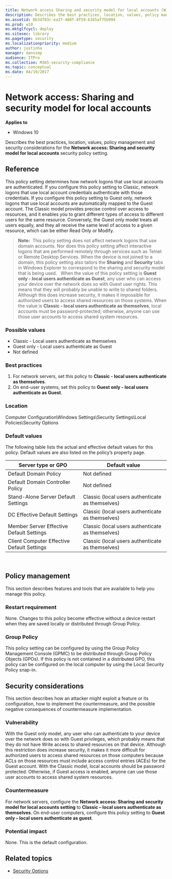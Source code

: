 ```yaml
---
title: Network access Sharing and security model for local accounts (Windows 10)
description: Describes the best practices, location, values, policy management and security considerations for the Network access Sharing and security model for local accounts security policy setting.
ms.assetid: 0b3d703c-ea27-488f-8f59-b345af75b994
ms.prod: w10
ms.mktglfcycl: deploy
ms.sitesec: library
ms.pagetype: security
ms.localizationpriority: medium
author: justinha
manager: dansimp
audience: ITPro
ms.collection: M365-security-compliance
ms.topic: conceptual
ms.date: 04/19/2017
---
```


# Network access: Sharing and security model for local accounts

**Applies to**
-   Windows 10

Describes the best practices, location, values, policy management and security considerations for the **Network access: Sharing and security model for local accounts** security policy setting.

## Reference

This policy setting determines how network logons that use local accounts are authenticated. If you configure this policy setting to Classic, network logons that use local account credentials authenticate with those credentials. If you configure this policy setting to Guest only, network logons that use local accounts are automatically mapped to the Guest account. The Classic model provides precise control over access to resources, and it enables you to grant different types of access to different users for the same resource. Conversely, the Guest only model treats all users equally, and they all receive the same level of access to a given resource, which can be either Read Only or Modify.

>**Note:**  This policy setting does not affect network logons that use domain accounts. Nor does this policy setting affect interactive logons that are performed remotely through services such as Telnet or Remote Desktop Services.
When the device is not joined to a domain, this policy setting also tailors the **Sharing** and **Security** tabs in Windows Explorer to correspond to the sharing and security model that is being used.
 
When the value of this policy setting is **Guest only - local users authenticate as Guest**, any user who can access your device over the network does so with Guest user rights. This means that they will probably be unable to write to shared folders. Although this does increase security, it makes it impossible for authorized users to access shared resources on those systems. When the value is **Classic - local users authenticate as themselves**, local accounts must be password-protected; otherwise, anyone can use those user accounts to access shared system resources.

### Possible values

-   Classic - Local users authenticate as themselves
-   Guest only - Local users authenticate as Guest
-   Not defined

### Best practices

1.  For network servers, set this policy to **Classic - local users authenticate as themselves**.
2.  On end-user systems, set this policy to **Guest only - local users authenticate as Guest**.

### Location

Computer Configuration\\Windows Settings\\Security Settings\\Local Policies\\Security Options

### Default values

The following table lists the actual and effective default values for this policy. Default values are also listed on the policy’s property page.

| Server type or GPO | Default value |
| - | - |
| Default Domain Policy | Not defined| 
| Default Domain Controller Policy | Not defined| 
| Stand-Alone Server Default Settings | Classic (local users authenticate as themselves)| 
| DC Effective Default Settings | Classic (local users authenticate as themselves)| 
| Member Server Effective Default Settings | Classic (local users authenticate as themselves)| 
| Client Computer Effective Default Settings | Classic (local users authenticate as themselves)| 
 
## Policy management

This section describes features and tools that are available to help you manage this policy.

### Restart requirement

None. Changes to this policy become effective without a device restart when they are saved locally or distributed through Group Policy.

### Group Policy

This policy setting can be configured by using the Group Policy Management Console (GPMC) to be distributed through Group Policy Objects (GPOs). If this policy is not contained in a distributed GPO, this policy can be configured on the local computer by using the Local Security Policy snap-in.

## Security considerations

This section describes how an attacker might exploit a feature or its configuration, how to implement the countermeasure, and the possible negative consequences of countermeasure implementation.

### Vulnerability

With the Guest only model, any user who can authenticate to your device over the network does so with Guest privileges, which probably means that they do not have Write access to shared resources on that device. Although this restriction does increase security, it makes it more difficult for authorized users to access shared resources on those computers because ACLs on those resources must include access control entries (ACEs) for the Guest account. With the Classic model, local accounts should be password protected. Otherwise, if Guest access is enabled, anyone can use those user accounts to access shared system resources.

### Countermeasure

For network servers, configure the **Network access: Sharing and security model for local accounts setting** to **Classic – local users authenticate as themselves**. On end-user computers, configure this policy setting to **Guest only – local users authenticate as guest**.

### Potential impact

None. This is the default configuration.

## Related topics

- [Security Options](security-options.md)
